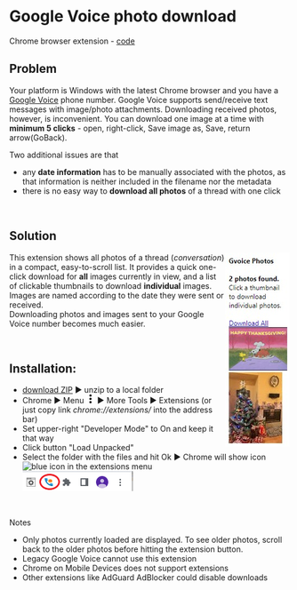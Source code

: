 Google Voice photo download
=====================
Chrome browser extension - [code](https://github.com/helgasoft/Chrome-Ext-Gvoice/)

## Problem
Your platform is Windows with the latest Chrome browser and you have a [Google Voice](https://voice.google.com/messages) phone number.
Google Voice supports send/receive text messages with image/photo attachments. Downloading received photos, however, is inconvenient. You can download one image at a time with **minimum 5 clicks** - open, right-click, Save image as, Save, return arrow(GoBack).

Two additional issues are that  
* any **date information** has to be manually associated with the photos, as that information is neither included in the filename nor the metadata  
* there is no easy way to **download all photos** of a thread with one click
  
<br />

## Solution
<img src="gv.list.jpg" align="right" />

This extension shows all photos of a thread (*conversation*) in a compact,
easy-to-scroll list. It provides a quick one-click download for **all** images currently in view, and a list of clickable thumbnails to download **individual** images. Images are named according to the date they were sent or received.  
Downloading photos and images sent to your Google Voice number becomes much easier.   

<br /> 

## Installation:
 * [download ZIP](gvphoto.zip?raw=true) ►  unzip to a local folder
 * Chrome ►  Menu ![3 dots](three-dots.png?raw=true) ►  More Tools ►  Extensions (or just copy link *chrome://extensions/* into the address bar)
 * Set upper-right "Developer Mode" to On and keep it that way
 * Click button "Load Unpacked"
 * Select the folder with the files and hit Ok ► Chrome will show icon ![blue
   icon](src/gvphoto16.png?raw=true) in the extensions menu  
   ![menu](gv.btn.png) 

<br clear="right"/>

Notes

 * Only photos currently loaded are displayed. To see older photos, scroll back to the older photos
before hitting the extension button.
 * Legacy Google Voice cannot use this extension
 * Chrome on Mobile Devices does not support extensions
 * Other extensions like AdGuard AdBlocker could disable downloads


&emsp;
